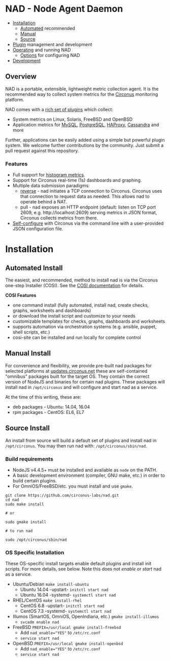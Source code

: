 # NAD - Node Agent Daemon

* [Installation](#installation)
  * [Automated](#automated-install) recommended
  * [Manual](#manual-install)
  * [Source](#source-install)
* [Plugin](PLUGINS.md) management and development
* [Operating](OPERATIONS.md) and running NAD
  * [Options](OPTIONS.md) for configuring NAD
* [Development](DEVELOPMENT.md)

## Overview

NAD is a portable, extensible, lightweight metric collection agent. It is the recommended way to collect system metrics for the [Circonus](Circonus.com) monitoring platform.

NAD comes with a [rich set of plugins](https://github.com/circonus-labs/nad/tree/master/plugins) which collect:
- System metrics on Linux, Solaris, FreeBSD and OpenBSD
- Application metrics for [MySQL](https://www.mysql.com), [PostgreSQL](https://www.postgresql.org/), [HAProxy](http://www.haproxy.org), [Cassandra](http://cassandra.apache.org/) and more

Further, applications can be easily added using a simple but powerful plugin system. We welcome further contributions by the community. Just submit a pull request against this repository.

### Features

* Full support for [histogram metrics](https://www.circonus.com/understanding-data-with-histograms/).
* Support for Circonus real-time (1s) dashboards and graphing.
* Multiple data submission paradigms:
  * [reverse](https://www.circonus.com/pully-mcpushface/) - nad initiates a TCP connection to Circonus. Circonus uses that connection to request data as needed. This allows nad to operate behind a NAT.
  * pull - nad exposes an HTTP endpoint (default: listen on TCP port 2609, e.g. http://localhost:2609) serving metrics in JSON format, Circonus collects metrics from there.
* [Self-configure](self-config/) with Circonus via the command line with a user-provided JSON configuration file.

# Installation

## Automated Install

The easiest, and recommended, method to install nad is via the Circonus one-step Installer (COSI). See the [COSI documentation](https://github.com/circonus-labs/circonus-one-step-install) for details.

**COSI Features**

* one command install (fully automated, install nad, create checks, graphs, worksheets and dashboards)
* or download the install script and customize to your needs
* customizable templates for checks, graphs, dashboards and worksheets
* supports automation via orchestration systems (e.g. ansible, puppet, shell scripts, etc.)
* cosi-site can be installed and run locally for complete control

## Manual Install

For convenience and flexibility, we provide pre-built nad packages for selected platforms at [updates.circonus.net](http://updates.circonus.net/node-agent/packages/) these are self-contained "omnibus" packages built for the target OS. They contain the correct version of NodeJS and binaries for certain nad plugins. These packages will install nad in `/opt/circonus` and will configure and start nad as a service.

At the time of this writing, these are:

* deb packages - Ubuntu: 14.04, 16.04
* rpm packages - CentOS: EL6, EL7

## Source Install

An install from source will build a default set of plugins and install nad in `/opt/circonus`. You may then run nad with: `/opt/circonus/sbin/nad`.

### Build requirements

* NodeJS v4.4.5+ must be installed and available as `node` on the PATH.
* A basic development environment (compiler, GNU make, etc.) in order to build certain plugins.
* For OmniOS/FreeBSD/etc. you must install and use `gmake`.


```
git clone https://github.com/circonus-labs/nad.git
cd nad
sudo make install

# or

sudo gmake install

# to run nad

sudo /opt/circonus/sbin/nad
```

### OS Specific Installation

These OS-specific install targets enable default plugins and install init scripts. For more details, see below. Note this does not *enable* or *start* nad as a service.

* Ubuntu/Debian `make install-ubuntu`
  * Ubuntu 14.04 -upstart- `initctl start nad`
  * Ubuntu 16.04 -systemd- `systemctl start nad`
* RHEL/CentOS `make install-rhel`
  * CentOS 6.8 -upstart- `initctl start nad`
  * CentOS 7.3 -systemd- `systemctl start nad`
* Illumos (SmartOS, OmniOS, OpenIndiana, etc.) `gmake install-illumos`
  * `svcadm enable nad`
* FreeBSD `PREFIX=/usr/local gmake install-freebsd`
  * Add `nad_enable="YES"` to `/etc/rc.conf`
  * `service start nad`
* OpenBSD `PREFIX=/usr/local gmake install-openbsd`
  * Add `nad_enable="YES"` to `/etc/rc.conf`
  * `service start nad`
